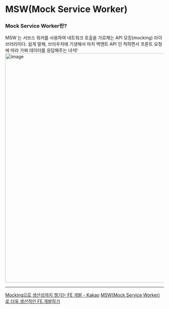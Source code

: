 # MSW(Mock Service Worker)

### Mock Service Worker란?

MSW 는 서브스 워커를 사용하여 네트워크 호출을 가로채는 API 모킹(mocking) 라이브러리이다. 쉽게 말해, 브라우저에 기생해서 마치 백엔트 API 인 척하면서 프론트 요청에 따라 가짜 데이터를 응답해주는 녀석!
<img width="729" alt="image" src="https://github.com/Jae-hong-lee/TIL/assets/72030487/bd65573d-358d-44b0-b92c-79ee4a577edf">

---

[Mocking으로 생산성까지 챙기는 FE 개발 - Kakao](https://tech.kakao.com/2021/09/29/mocking-fe/)
[MSW(Mock Service Worker)로 더욱 생산적인 FE 개발하기](https://velog.io/@khy226/msw%EB%A1%9C-%EB%AA%A8%EC%9D%98-%EC%84%9C%EB%B2%84-%EB%A7%8C%EB%93%A4%EA%B8%B0)
